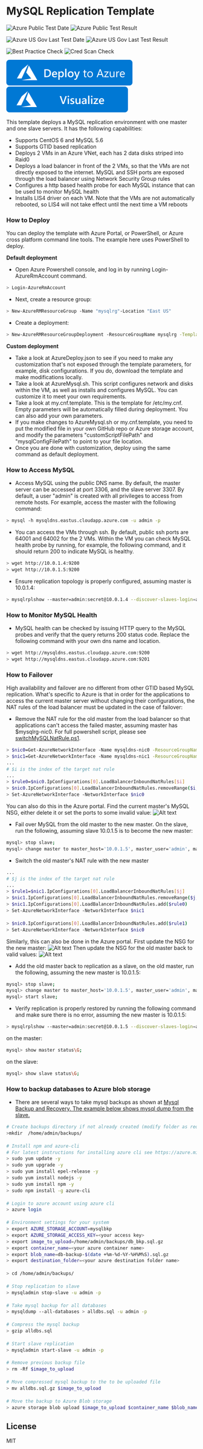# MySQL Replication Template

![Azure Public Test Date](https://azurequickstartsservice.blob.core.windows.net/badges/mysql-replication/PublicLastTestDate.svg)
![Azure Public Test Result](https://azurequickstartsservice.blob.core.windows.net/badges/mysql-replication/PublicDeployment.svg)

![Azure US Gov Last Test Date](https://azurequickstartsservice.blob.core.windows.net/badges/mysql-replication/FairfaxLastTestDate.svg)
![Azure US Gov Last Test Result](https://azurequickstartsservice.blob.core.windows.net/badges/mysql-replication/FairfaxDeployment.svg)

![Best Practice Check](https://azurequickstartsservice.blob.core.windows.net/badges/mysql-replication/BestPracticeResult.svg)
![Cred Scan Check](https://azurequickstartsservice.blob.core.windows.net/badges/mysql-replication/CredScanResult.svg)

[![Deploy to Azure](https://raw.githubusercontent.com/Azure/azure-quickstart-templates/master/1-CONTRIBUTION-GUIDE/images/deploytoazure.svg?sanitize=true)](https://portal.azure.com/#create/Microsoft.Template/uri/https%3A%2F%2Fraw.githubusercontent.com%2FAzure%2Fazure-quickstart-templates%2Fmaster%mysql-replication%2Fazuredeploy.json)
[![Visualize](https://raw.githubusercontent.com/Azure/azure-quickstart-templates/master/1-CONTRIBUTION-GUIDE/images/visualizebutton.svg?sanitize=true)](http://armviz.io/#/?load=https%3A%2F%2Fraw.githubusercontent.com%2FAzure%2Fazure-quickstart-templates%2Fmaster%mysql-replication%2Fazuredeploy.json)

This template deploys a MySQL replication environment with one master and one
slave servers. It has the following capabilities:

- Supports CentOS 6 and MySQL 5.6
- Supports GTID based replication
- Deploys 2 VMs in an Azure VNet, each has 2 data disks striped into Raid0
- Deploys a load balancer in front of the 2 VMs, so that the VMs are not
  directly exposed to the internet. MySQL and SSH ports are exposed through the
  load balancer using Network Security Group rules
- Configures a http based health probe for each MySQL instance that can be used
  to monitor MySQL health
- Installs LIS4 driver on each VM. Note that the VMs are not automatically
  rebooted, so LIS4 will not take effect until the next time a VM reboots

### How to Deploy

You can deploy the template with Azure Portal, or PowerShell, or Azure cross
platform command line tools. The example here uses PowerShell to deploy.

**Default deployment**

- Open Azure Powershell console, and log in by running Login-AzureRmAccount
  command.

```sh
> Login-AzureRmAccount
```

- Next, create a resource group:

```sh
> New-AzureRMResourceGroup -Name "mysqlrg"-Location "East US"
```

- Create a deployment:

```sh
> New-AzureRMResourceGroupDeployment -ResourceGroupName mysqlrg -TemplateFile .\azuredeploy.json -TemplateParameterFile .\azuredeploy.parameters.json
```

**Custom deployment**

- Take a look at AzureDeploy.json to see if you need to make any customization
  that's not exposed through the template parameters, for example, disk
  configurations. If you do, download the template and make modifications
  locally.
- Take a look at AzureMysql.sh. This script configures network and disks within
  the VM, as well as installs and configures MySQL. You can customize it to meet
  your own requirements.
- Take a look at my.cnf.template. This is the template for /etc/my.cnf. Empty
  parameters will be automatically filled during deployment. You can also add
  your own parameters.
- If you make changes to AzureMysql.sh or my.cnf.template, you need to put the
  modified file in your own GitHub repo or Azure storage account, and modify the
  parameters "customScriptFilePath" and "mysqlConfigFilePath" to point to your
  file location.
- Once you are done with customization, deploy using the same command as default
  deployment.

### How to Access MySQL

- Access MySQL using the public DNS name. By default, the master server can be
  accessed at port 3306, and the slave server 3307. By default, a user "admin"
  is created with all privileges to access from remote hosts. For example,
  access the master with the following command:

```sh
> mysql -h mysqldns.eastus.cloudapp.azure.com -u admin -p
```

- You can access the VMs through ssh. By default, public ssh ports are 64001 and
  64002 for the 2 VMs. Within the VM you can check MySQL health probe by
  running, for example, the following command, and it should return 200 to
  indicate MySQL is healthy.

```sh
> wget http://10.0.1.4:9200
> wget http://10.0.1.5:9200
```

- Ensure replication topology is properly configured, assuming master is
  10.0.1.4:

```sh
> mysqlrplshow --master=admin:secret@10.0.1.4 --discover-slaves-login=admin:secret
```

### How to Monitor MySQL Health

- MySQL health can be checked by issuing HTTP query to the MySQL probes and
  verify that the query returns 200 status code. Replace the following command
  with your own dns name and location.

```sh
> wget http://mysqldns.eastus.cloudapp.azure.com:9200
> wget http://mysqldns.eastus.cloudapp.azure.com:9201
```

### How to Failover

High availability and failover are no different from other GTID based MySQL
replication. What's specific to Azure is that in order for the applications to
access the current master server without changing their configurations, the NAT
rules of the load balancer must be updated in the case of failover:

- Remove the NAT rule for the old master from the load balancer so that
  applications can't access the failed master, assuming master has
  \$mysqlrg-nic0. For full powershell script, please see
  [switchMySQLNatRule.ps1](/mysql-replication/switchMySQLNatRule.ps1).

```sh
> $nic0=Get-AzureNetworkInterface -Name mysqldns-nic0 -ResourceGroupName mysqlrg
> $nic1=Get-AzureNetworkInterface -Name mysqldns-nic1 -ResourceGroupName mysqlrg
...
# $i is the index of the target nat rule
...
> $rule0=$nic0.IpConfigurations[0].LoadBalancerInboundNatRules[$i]
> $nic0.IpConfigurations[0].LoadBalancerInboundNatRules.removeRange($i,1)
> Set-AzureNetworkInterface -NetworkInterface $nic0
```

You can also do this in the Azure portal. Find the current master's MySQL NSG,
either delete it or set the ports to some invalid value:
![Alt text](/mysql-replication/screenshots/1removeOldMasterNSG.PNG?raw=true "Remove or update NSG of the old master")

- Fail over MySQL from the old master to the new master. On the slave, run the
  following, assuming slave 10.0.1.5 is to become the new master:

```sh
mysql> stop slave;
mysql> change master to master_host='10.0.1.5', master_user='admin', master_password='secret', master_auto_position=1;
```

- Switch the old master's NAT rule with the new master

```sh
...
# $j is the index of the target nat rule
...
> $rule1=$nic1.IpConfigurations[0].LoadBalancerInboundNatRules[$j]
> $nic1.IpConfigurations[0].LoadBalancerInboundNatRules.removeRange($j,1)
> $nic1.IpConfigurations[0].LoadBalancerInboundNatRules.add($rule0)
> Set-AzureNetworkInterface -NetworkInterface $nic1

> $nic0.IpConfigurations[0].LoadBalancerInboundNatRules.add($rule1)
> Set-AzureNetworkInterface -NetworkInterface $nic0
```

Similarly, this can also be done in the Azure portal. First update the NSG for
the new master:
![Alt text](/mysql-replication/screenshots/2updateSlaveNSG.PNG?raw=true "Update the NSG for the new master")
Then update the NSG for the old master back to valid values:
![Alt text](/mysql-replication/screenshots/3updateOldMasterToSlave.PNG?raw=true "Update the NSG for the old master")

- Add the old master back to replication as a slave, on the old master, run the
  following, assuming the new master is 10.0.1.5:

```sh
mysql> stop slave;
mysql> change master to master_host='10.0.1.5', master_user='admin', master_password='secret', master_auto_position=1;
mysql> start slave;
```

- Verify replication is properly restored by running the following command and
  make sure there is no error, assuming the new master is 10.0.1.5:

```sh
> mysqlrplshow --master=admin:secret@10.0.1.5 --discover-slaves-login=admin:secret
```

on the master:

```sh
mysql> show master status\G;
```

on the slave:

```sh
mysql> show slave status\G;
```

### How to backup databases to Azure blob storage

- There are several ways to take mysql backups as shown at
  <a href="https://dev.mysql.com/doc/refman/5.6/en/backup-and-recovery.html" >Mysql
  Backup and Recovery. The example below shows mysql dump from the slave.

```sh
# Create backups directory if not already created (modify folder as required)
>mkdir  /home/admin/backups/

# Install npm and azure-cli
# For latest instructions for installing azure cli see https://azure.microsoft.com/en-in/documentation/articles/xplat-cli-install/. (sample commands below)
> sudo yum update -y
> sudo yum upgrade -y
> sudo yum install epel-release -y
> sudo yum install nodejs -y
> sudo yum install npm -y
> sudo npm install -g azure-cli

# Login to azure account using azure cli
> azure login

# Environment settings for your system
> export AZURE_STORAGE_ACCOUNT=mysqlbkp
> export AZURE_STORAGE_ACCESS_KEY=<your access key>
> export image_to_upload=/home/admin/backups/db_bkp.sql.gz
> export container_name=<your azure container name>
> export blob_name=db-backup-$(date +%m-%d-%Y-%H%M%S).sql.gz
> export destination_folder=<your azure destination folder name>

> cd /home/admin/backups/

# Stop replication to slave
> mysqladmin stop-slave -u admin -p

# Take mysql backup for all databases
> mysqldump --all-databases > alldbs.sql -u admin -p

# Compress the mysql backup
> gzip alldbs.sql

# Start slave replication
> mysqladmin start-slave -u admin -p

# Remove previous backup file
> rm -Rf $image_to_upload

# Move compressed mysql backup to the to be uploaded file
> mv alldbs.sql.gz $image_to_upload

# Move the backup to Azure Blob storage
> azure storage blob upload $image_to_upload $container_name $blob_name

```

## License

MIT
